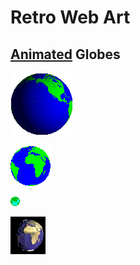 # Retro Web Art

## [Animated](../animated.md) Globes

![Globe 01](globe01.gif "Globe 01")

![Globe 02](globe02.gif "Globe 02")

![Globe 03](globe03.gif "Globe 03")

![Globe 04](globe04.gif "Globe 04")
